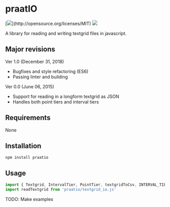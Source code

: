
# praatIO

[![](https://img.shields.io/badge/license-MIT-blue.svg?)](http://opensource.org/licenses/MIT)
[![](https://img.shields.io/npm/v/praatio.svg)](https://www.npmjs.com/package/praatio)

A library for reading and writing textgrid files in javascript.


## Major revisions

Ver 1.0 (December 31, 2018)
- Bugfixes and style refactoring (ES6)
- Passing linter and building

Ver 0.0 (June 06, 2015)
- Support for reading in a longform textgrid as JSON
- Handles both point tiers and interval tiers


## Requirements

None


## Installation

`npm install praatio`


## Usage

```javascript
import { Textgrid, IntervalTier, PointTier, textgridToCsv, INTERVAL_TIER, POINT_TIER, MIN_INTERVAL_LENGTH } from 'praatio/textgrid.js'
import readTextgrid from 'praatio/textgrid_io.js'
```

TODO: Make examples


